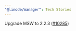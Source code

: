 ```yaml
---
"@linode/manager": Tech Stories
---
```


Upgrade MSW to 2.2.3 ([#10285](https://github.com/linode/manager/pull/10285))
